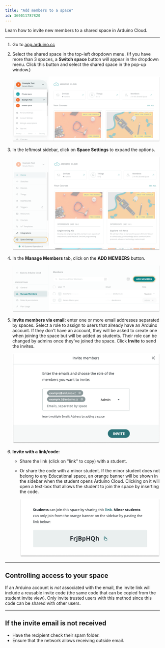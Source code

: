 ```yaml
---
title: "Add members to a space"
id: 360011787820
---
```


Learn how to invite new members to a shared space in Arduino Cloud.

---

1. Go to [app.arduino.cc](https://app.arduino.cc/)

2. Select the shared space in the top-left dropdown menu. (If you have more than 3 spaces, a **Switch space** button will appear in the dropdown menu. Click this button and select the shared space in the pop-up window.)

   ![Selecting a shared space in the space dropdown menu.](img/cloud-dropdown-shared-spaces.png)

3. In the leftmost sidebar, click on **Space Settings** to expand the options.

   ![Selecting Space Settings in the leftmost sidebar](img/cloud-space-sidebar-settings.png)

4. In the **Manage Members** tab, click on the **ADD MEMBERS** button.

   ![Opening the "Members" tab and clicking the "Add Member" button in the top-right.](img/cloud-add-members.png)

5. **Invite members via email:** enter one or more email addresses separated by spaces. Select a role to assign to users that already have an Arduino account. If they don't have an account, they will be asked to create one when joining the space but will be added as students. Their role can be changed by admins once they've joined the space. Click **Invite** to send the invites.

   ![Inviting admins in the "Invite members" prompt.](img/cloud-invite-email.png)

6. **Invite with a link/code:** 

   * Share the link (click on "link" to copy) with a student.

   * Or share the code with a minor student. If the minor student does not belong to any Educational space, an orange banner will be shown in the sidebar when the student opens Arduino Cloud. Clicking on it will open a text-box that allows the student to join the space by inserting the code.

     ![The shareable link and URL.](img/cloud-invite-link.png)

---

<a id="access"></a>

## Controlling access to your space

If an Arduino account is _not_ associated with the email, the invite link will include a reusable invite code (the same code that can be copied from the student invite view). Only invite trusted users with this method since this code can be shared with other users.

---

## If the invite email is not received

* Have the recipient check their spam folder.
* Ensure that the network allows receiving outside email.
